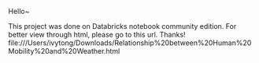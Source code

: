 Hello~

This project was done on Databricks notebook community edition. For better view through html, please go to this url. Thanks!
file:///Users/ivytong/Downloads/Relationship%20between%20Human%20Mobility%20and%20Weather.html

